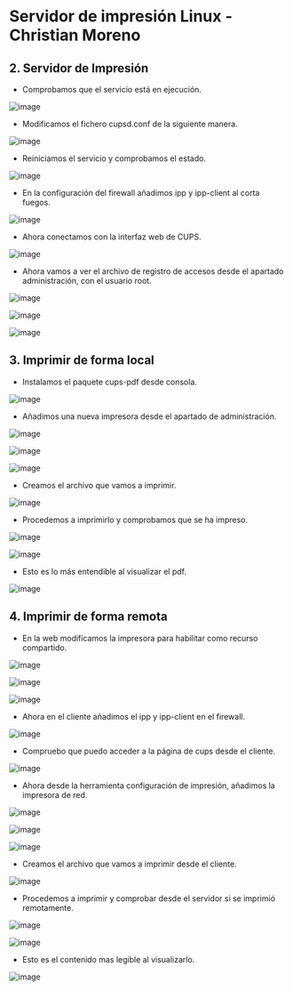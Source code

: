 # Servidor de impresión Linux - Christian Moreno #

## 2. Servidor de Impresión ##

- Comprobamos que el servicio está en ejecución.

![image](https://github.com/christianjmx/ADD_christian/blob/main/TRIM%201/Tema%203/Servidor%20Impresion%20Linux/IMG/1.png)

- Modificamos el fichero cupsd.conf de la siguiente manera.

![image](https://github.com/christianjmx/ADD_christian/blob/main/TRIM%201/Tema%203/Servidor%20Impresion%20Linux/IMG/2.png)

- Reiniciamos el servicio y comprobamos el estado.

![image](https://github.com/christianjmx/ADD_christian/blob/main/TRIM%201/Tema%203/Servidor%20Impresion%20Linux/IMG/3.png)

- En la configuración del firewall añadimos ipp y ipp-client al corta fuegos.

![image](https://github.com/christianjmx/ADD_christian/blob/main/TRIM%201/Tema%203/Servidor%20Impresion%20Linux/IMG/4.png)

- Ahora conectamos con la interfaz web de CUPS.

![image](https://github.com/christianjmx/ADD_christian/blob/main/TRIM%201/Tema%203/Servidor%20Impresion%20Linux/IMG/5.png)

- Ahora vamos a ver el archivo de registro de accesos desde el apartado administración, con el usuario root.

![image](https://github.com/christianjmx/ADD_christian/blob/main/TRIM%201/Tema%203/Servidor%20Impresion%20Linux/IMG/6.png)

![image](https://github.com/christianjmx/ADD_christian/blob/main/TRIM%201/Tema%203/Servidor%20Impresion%20Linux/IMG/7.png)

![image](https://github.com/christianjmx/ADD_christian/blob/main/TRIM%201/Tema%203/Servidor%20Impresion%20Linux/IMG/8.png)


## 3. Imprimir de forma local ##

- Instalamos el paquete cups-pdf desde consola.

![image](https://github.com/christianjmx/ADD_christian/blob/main/TRIM%201/Tema%203/Servidor%20Impresion%20Linux/IMG/10.png)

- Añadimos una nueva impresora desde el apartado de administración.

![image](https://github.com/christianjmx/ADD_christian/blob/main/TRIM%201/Tema%203/Servidor%20Impresion%20Linux/IMG/9.png)

![image](https://github.com/christianjmx/ADD_christian/blob/main/TRIM%201/Tema%203/Servidor%20Impresion%20Linux/IMG/11.png)

![image](https://github.com/christianjmx/ADD_christian/blob/main/TRIM%201/Tema%203/Servidor%20Impresion%20Linux/IMG/12.png)

- Creamos el archivo que vamos a imprimir.

![image](https://github.com/christianjmx/ADD_christian/blob/main/TRIM%201/Tema%203/Servidor%20Impresion%20Linux/IMG/13.png)

- Procedemos a imprimirlo y comprobamos que se ha impreso.

![image](https://github.com/christianjmx/ADD_christian/blob/main/TRIM%201/Tema%203/Servidor%20Impresion%20Linux/IMG/14.png)

![image](https://github.com/christianjmx/ADD_christian/blob/main/TRIM%201/Tema%203/Servidor%20Impresion%20Linux/IMG/15.png)

- Esto es lo más entendible al visualizar el pdf.

![image](https://github.com/christianjmx/ADD_christian/blob/main/TRIM%201/Tema%203/Servidor%20Impresion%20Linux/IMG/16.png)

## 4. Imprimir de forma remota ##

- En la web modificamos la impresora para habilitar como recurso compartido.

![image](https://github.com/christianjmx/ADD_christian/blob/main/TRIM%201/Tema%203/Servidor%20Impresion%20Linux/IMG/17.png)

![image](https://github.com/christianjmx/ADD_christian/blob/main/TRIM%201/Tema%203/Servidor%20Impresion%20Linux/IMG/18.png)

![image](https://github.com/christianjmx/ADD_christian/blob/main/TRIM%201/Tema%203/Servidor%20Impresion%20Linux/IMG/19.png)

- Ahora en el cliente añadimos el ipp y ipp-client en el firewall.

![image](https://github.com/christianjmx/ADD_christian/blob/main/TRIM%201/Tema%203/Servidor%20Impresion%20Linux/IMG/20.png)

- Compruebo que puedo acceder a la página de cups desde el cliente.

![image](https://github.com/christianjmx/ADD_christian/blob/main/TRIM%201/Tema%203/Servidor%20Impresion%20Linux/IMG/21.png)

- Ahora desde la herramienta configuración de impresión, añadimos la impresora de red.

![image](https://github.com/christianjmx/ADD_christian/blob/main/TRIM%201/Tema%203/Servidor%20Impresion%20Linux/IMG/22.png)

![image](https://github.com/christianjmx/ADD_christian/blob/main/TRIM%201/Tema%203/Servidor%20Impresion%20Linux/IMG/23.png)

![image](https://github.com/christianjmx/ADD_christian/blob/main/TRIM%201/Tema%203/Servidor%20Impresion%20Linux/IMG/24.png)

- Creamos el archivo que vamos a imprimir desde el cliente.

![image](https://github.com/christianjmx/ADD_christian/blob/main/TRIM%201/Tema%203/Servidor%20Impresion%20Linux/IMG/25.png)

- Procedemos a imprimir y comprobar desde el servidor si se imprimió remotamente.

![image](https://github.com/christianjmx/ADD_christian/blob/main/TRIM%201/Tema%203/Servidor%20Impresion%20Linux/IMG/26.png)

![image](https://github.com/christianjmx/ADD_christian/blob/main/TRIM%201/Tema%203/Servidor%20Impresion%20Linux/IMG/27.png)

- Esto es el contenido mas legible al visualizarlo.

![image](https://github.com/christianjmx/ADD_christian/blob/main/TRIM%201/Tema%203/Servidor%20Impresion%20Linux/IMG/28.png)
